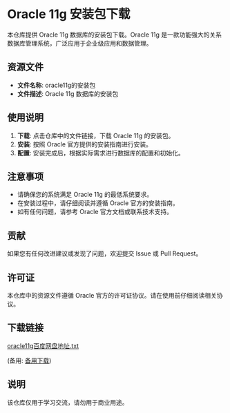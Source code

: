 # Oracle 11g 安装包下载

本仓库提供 Oracle 11g 数据库的安装包下载。Oracle 11g 是一款功能强大的关系数据库管理系统，广泛应用于企业级应用和数据管理。

## 资源文件

- **文件名称**: oracle11g的安装包
- **文件描述**: Oracle 11g 数据库的安装包

## 使用说明

1. **下载**: 点击仓库中的文件链接，下载 Oracle 11g 的安装包。
2. **安装**: 按照 Oracle 官方提供的安装指南进行安装。
3. **配置**: 安装完成后，根据实际需求进行数据库的配置和初始化。

## 注意事项

- 请确保您的系统满足 Oracle 11g 的最低系统要求。
- 在安装过程中，请仔细阅读并遵循 Oracle 官方的安装指南。
- 如有任何问题，请参考 Oracle 官方文档或联系技术支持。

## 贡献

如果您有任何改进建议或发现了问题，欢迎提交 Issue 或 Pull Request。

## 许可证

本仓库中的资源文件遵循 Oracle 官方的许可证协议。请在使用前仔细阅读相关协议。

## 下载链接
[oracle11g百度网盘地址.txt](https://pan.quark.cn/s/fcf5fed0faea) 

(备用: [备用下载](https://pan.baidu.com/s/1BoJ5BKKR0xQuPMWMrjys0g?pwd=1234))

## 说明

该仓库仅用于学习交流，请勿用于商业用途。
